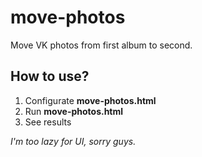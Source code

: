 move-photos
===========

Move VK photos from first album to second.

## How to use?
 1. Configurate **move-photos.html**
 2. Run **move-photos.html**
 3. See results
 
*I'm too lazy for UI, sorry guys.*
